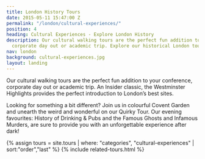 ```yaml
---
title: London History Tours
date: 2015-05-11 15:47:00 Z
permalink: "/london/cultural-experiences/"
position: 4
heading: Cultural Experiences - Explore London History
description: Our cultural walking tours are the perfect fun addition to your conference,
  corporate day out or academic trip. Explore our historical London tours!
nav: london
background: cultural-experiences.jpg
layout: landing
---
```


Our cultural walking tours are the perfect fun addition to your conference, corporate day out or academic trip. An Insider classic, the Westminster Highlights provides the perfect introduction to London’s best sites.

Looking for something a bit different? Join us in colourful Covent Garden and unearth the weird and wonderful on our Quirky Tour. Our evening favourites: History of Drinking & Pubs and the 
Famous Ghosts and Infamous Murders, are sure to provide you with an unforgettable experience after dark!

{% assign tours = site.tours | where: "categories", "cultural-experiences" | sort:"order","last" %}
{% include related-tours.html %}
